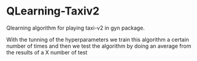 # QLearning-Taxiv2
Qlearning algorithm for playing taxi-v2 in gyn package.

With the tunning of the hyperparameters we train this algorithm a certain
number of times and then we test the algorithm by doing an average from 
the results of a X number of test 
